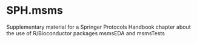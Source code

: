# SPH.msms
Supplementary material for a Springer Protocols Handbook chapter about the use of R/Bioconductor packages msmsEDA and msmsTests
